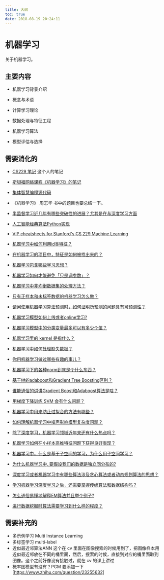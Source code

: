 ```yaml
---
title: 大纲
toc: true
date: 2018-08-19 20:24:11
---
```

# 机器学习

关于机器学习。

## 主要内容

- 机器学习背景介绍


- 概念与术语
- 计算学习理论
- 数据处理与特征工程
- 机器学习算法
- 模型评估与选择







## 需要消化的

- [CS229 笔记](https://blog.genkun.me/tags/machine-learning/) 这个人的笔记
- [斯坦福网络课程《机器学习》的笔记](https://github.com/haoming199204/notes-LSJU-machine-learning)
- [集体智慧编程源代码](https://github.com/zouhongzhao/Programming-Collective-Intelligence-Source-Code)
- 《机器学习》 周志华 书中的题目也要总结一下。


- [半监督学习近几年有哪些突破性的进展？尤其是在与深度学习方面](https://www.zhihu.com/question/49395984)
- [人工智能经典算法Python实现](https://github.com/lufo816/ArtificialIntelligence)
- [VIP cheatsheets for Stanford's CS 229 Machine Learning](https://github.com/afshinea/stanford-cs-229-machine-learning)
- [机器学习中如何利用id类特征？](https://www.zhihu.com/question/34819617)
- [在机器学习的项目中，特征是如何被找出来的？](https://www.zhihu.com/question/41659582)
- [机器学习包含哪些学习思想？](https://www.zhihu.com/question/267135168)
- [机器学习如何才能避免「只是调参数」？](https://www.zhihu.com/question/264528062)
- [机器学习中非均衡数据集的处理方法？](https://www.zhihu.com/question/30492527?rf=36514847)
- [只有正样本和未标签数据的机器学习怎么做？](https://www.zhihu.com/question/286851129)
- [请问使用机器学习算法预测时，如何证明所预测的问题具有可预测性？](https://www.zhihu.com/question/52911647)
- [机器学习模型如何上线或者online学习?](https://www.zhihu.com/question/37426733)
- [机器学习模型中的分类变量最多可以有多少个值？](https://www.zhihu.com/question/38438477)
- [机器学习里的 kernel 是指什么？](https://www.zhihu.com/question/30371867)
- [机器学习中如何处理缺失数据？](https://www.zhihu.com/question/26639110)
- [你用机器学习做过哪些有趣的事儿？](https://www.zhihu.com/question/30561162)
- [机器学习下的各种norm到底是个什么东西？](https://www.zhihu.com/question/29458275)
- [基于树的adaboost和Gradient Tree Boosting区别？](https://www.zhihu.com/question/46784781)
- [谁能通俗的讲讲Gradient Boost和Adaboost算法是啥？](https://www.zhihu.com/question/54332085)
- [用梯度下降训练 SVM 会有什么问题？](https://www.zhihu.com/question/265751466)
- [机器学习中用来防止过拟合的方法有哪些？](https://www.zhihu.com/question/59201590)
- [如何理解机器学习中噪声影响模型复杂度问题？](https://www.zhihu.com/question/53316946)
- [除了深度学习，机器学习领域近年来还有什么热点吗？](https://www.zhihu.com/question/26976414)
- [机器学习如何在小样本高维特征问题下获得良好表现？](https://www.zhihu.com/question/264240892)
- [机器学习中，什么是基于子空间的学习，为什么用子空间学习？](https://www.zhihu.com/question/26908926)
- [为什么机器学习中, 要假设我们的数据是独立同分布的?](https://www.zhihu.com/question/41222495)
- [深度学习或者机器学习中有哪些算法涉及贪心算法或者动态规划算法的思想？](https://www.zhihu.com/question/263424378)
- [学习机器学习深度学习之后，还需要掌握传统算法和数据结构吗？](https://www.zhihu.com/question/61013864)

- [怎么通俗易懂地解释EM算法并且举个例子?](https://www.zhihu.com/question/27976634)

- [进行数据挖掘时算法需要学习到什么样的程度？](https://www.zhihu.com/question/26252058)


## 需要补充的

- 多示例学习 Multi Instance Learning
- 多标签学习 multi-label
- 近似最近邻算法ANN 这个在 cv 里面在图像搜索的时候用到了，把图像样本用近似最近邻放在不同的桶里面，然后，搜索的时候，直接到对应的桶里面取到图像。这个之前好像没有接触过，就在 cv 的课上讲过
- 概率图模型有没有？PGM 要添加一下 [https://www.zhihu.com/question/23255632]
